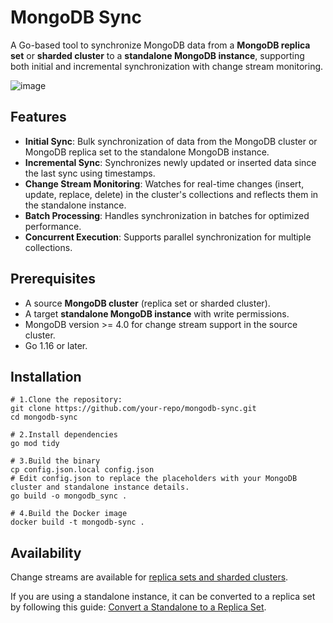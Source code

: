 # MongoDB Sync

A Go-based tool to synchronize MongoDB data from a **MongoDB replica set** or **sharded cluster** to a **standalone MongoDB instance**, supporting both initial and incremental synchronization with change stream monitoring.

![image](https://github.com/user-attachments/assets/531d4b97-39d5-4c8c-a878-fd74d43b6d23)


## Features

- **Initial Sync**: Bulk synchronization of data from the MongoDB cluster or MongoDB replica set to the standalone MongoDB instance.
- **Incremental Sync**: Synchronizes newly updated or inserted data since the last sync using timestamps.
- **Change Stream Monitoring**: Watches for real-time changes (insert, update, replace, delete) in the cluster's collections and reflects them in the standalone instance.
- **Batch Processing**: Handles synchronization in batches for optimized performance.
- **Concurrent Execution**: Supports parallel synchronization for multiple collections.

## Prerequisites

- A source **MongoDB cluster** (replica set or sharded cluster).
- A target **standalone MongoDB instance** with write permissions.
- MongoDB version >= 4.0 for change stream support in the source cluster.
- Go 1.16 or later.

## Installation

```
# 1.Clone the repository:
git clone https://github.com/your-repo/mongodb-sync.git
cd mongodb-sync

# 2.Install dependencies
go mod tidy

# 3.Build the binary
cp config.json.local config.json
# Edit config.json to replace the placeholders with your MongoDB cluster and standalone instance details.
go build -o mongodb_sync .

# 4.Build the Docker image
docker build -t mongodb-sync .
```

## Availability  

Change streams are available for [replica sets and sharded clusters](https://www.mongodb.com/docs/manual/changeStreams/#availability).

If you are using a standalone instance, it can be converted to a replica set by following this guide: [Convert a Standalone to a Replica Set](https://www.mongodb.com/docs/manual/tutorial/convert-standalone-to-replica-set/).
